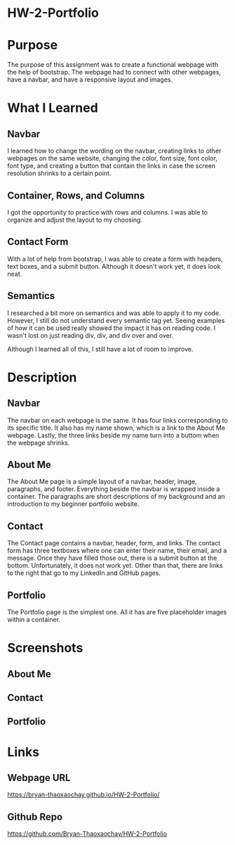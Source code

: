 # HW-2-Portfolio

# Purpose

The purpose of this assignment was to create a functional webpage with the help of bootstrap. The webpage had to connect with other webpages, have a navbar, and have a responsive layout and images.

# What I Learned

## Navbar

I learned how to change the wording on the navbar, creating links to other webpages on the same website, changing the color, font size, font color, font type, and creating a button that contain the links in case the screen resolution shrinks to a certain point.

## Container, Rows, and Columns

I got the opportunity to practice with rows and columns. I was able to organize and adjust the layout to my choosing. 

## Contact Form

With a lot of help from bootstrap, I was able to create a form with headers, text boxes, and a submit button. Although it doesn't work yet, it does look neat. 

## Semantics

I researched a bit more on semantics and was able to apply it to my code. However, I still do not understand every semantic tag yet. Seeing examples of how it can be used really showed the impact it has on reading code. I wasn't lost on just reading div, div, and div over and over.

Although I learned all of this, I still have a lot of room to improve.

# Description

## Navbar

The navbar on each webpage is the same. It has four links corresponding to its specific title. It also has my name shown, which is a link to the About Me webpage. Lastly, the three links beside my name turn into a buttom when the webpage shrinks.

## About Me

The About Me page is a simple layout of a navbar, header, image, paragraphs, and footer. Everything beside the navbar is wrapped inside a container. The paragraphs are short descriptions of my background and an introduction to my beginner portfolio website. 

## Contact

The Contact page contains a navbar, header, form, and links. The contact form has three textboxes where one can enter their name, their email, and a message. Once they have filled those out, there is a submit button at the bottom. Unfortunately, it does not work yet. Other than that, there are links to the right that go to my LinkedIn and GitHub pages. 

## Portfolio

The Portfolio page is the simplest one. All it has are five placeholder images within a container. 

# Screenshots

## About Me

## Contact

## Portfolio

# Links

## Webpage URL

https://bryan-thaoxaochay.github.io/HW-2-Portfolio/ 

## Github Repo

https://github.com/Bryan-Thaoxaochay/HW-2-Portfolio 